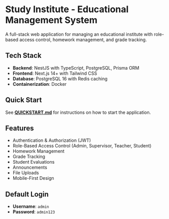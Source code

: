 # Study Institute - Educational Management System

A full-stack web application for managing an educational institute with role-based access control, homework management, and grade tracking.

## Tech Stack

- **Backend**: NestJS with TypeScript, PostgreSQL, Prisma ORM
- **Frontend**: Next.js 14+ with Tailwind CSS
- **Database**: PostgreSQL 16 with Redis caching
- **Containerization**: Docker

## Quick Start

See **[QUICKSTART.md](./QUICKSTART.md)** for instructions on how to start the application.

## Features

- Authentication & Authorization (JWT)
- Role-Based Access Control (Admin, Supervisor, Teacher, Student)
- Homework Management
- Grade Tracking
- Student Evaluations
- Announcements
- File Uploads
- Mobile-First Design

## Default Login

- **Username**: `admin`
- **Password**: `admin123`
